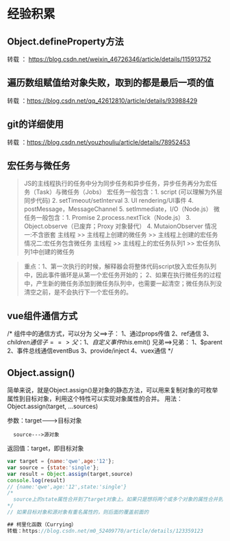 # 经验积累

## Object.defineProperty方法
转载 ： https://blog.csdn.net/weixin_46726346/article/details/115913752

## 遍历数组赋值给对象失败，取到的都是最后一项的值
转载 ：https://blog.csdn.net/qq_42612810/article/details/93988429

## git的详细使用
转载 ：https://blog.csdn.net/youzhouliu/article/details/78952453

## 宏任务与微任务
  > JS的主线程执行的任务中分为同步任务和异步任务，异步任务再分为宏任务（Task）与微任务（Jobs）
  > 宏任务一般包含：1. script (可以理解为外层同步代码)
                2. setTimeout/setInterval
                3. UI rendering/UI事件
                4. postMessage，MessageChannel
                5. setImmediate，I/O（Node.js）
  > 微任务一般包含：1. Promise
                2.process.nextTick（Node.js） 
                3. Object.observe（已废弃；Proxy 对象替代）
                4. MutaionObserver
  > 情况一:不含嵌套
    主线程 >> 主线程上创建的微任务 >> 主线程上创建的宏任务
  > 情况二:宏任务包含微任务
    主线程 >> 主线程上的宏任务队列1 >> 宏任务队列1中创建的微任务
 
 > 重点：1、第一次执行的时候，解释器会将整体代码script放入宏任务队列中，因此事件循环是从第一个宏任务开始的；
      2、如果在执行微任务的过程中，产生新的微任务添加到微任务队列中，也需要一起清空；微任务队列没清空之前，是不会执行下一个宏任务的。

## vue组件通信方式
/* 
    组件中的通信方式，可以分为
        父==>子：
            1、通过props传值
            2、ref通信
            3、$children通信
        子==>父：
            1、自定义事件this.$emit()
        兄弟==>兄弟：
            1、$parent
            2、事件总线通信eventBus
            3、provide/inject
            4、vuex通信
*/

## Object.assign()
   简单来说，就是Object.assign()是对象的静态方法，可以用来复制对象的可枚举属性到目标对象，利用这个特性可以实现对象属性的合并。
   用法： Object.assign(target, ...sources)

  参数：target--->目标对象

      source--->源对象

  返回值：target，即目标对象
  ``` JavaScript
  var target = {name:'qwe',age:'12'};
  var source = {state:'single'};
  var result = Object.assign(target,source)
  console.log(result)
  // {name:'qwe',age:'12',state:'single'}
  /*
    source上的state属性合并到了target对象上。如果只是想将两个或多个对象的属性合并到一起，不改变原有对象的属性，可以用一个空的对象作为target对象。
  */
  // 如果目标对象和源对象有重名属性的，则后面的覆盖前面的
  
## 柯里化函数（Currying）
  转载：https://blog.csdn.net/m0_52409770/article/details/123359123

